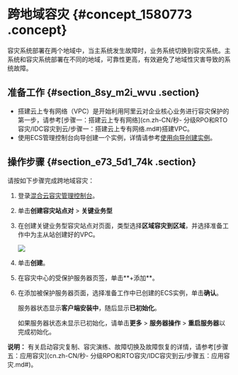 # 跨地域容灾 {#concept_1580773 .concept}

容灾系统部署在两个地域中，当主系统发生故障时，业务系统切换到容灾系统。主系统和容灾系统部署在不同的地域，可靠性更高，有效避免了地域性灾害导致的系统故障。

## 准备工作 {#section_8sy_m2i_wvu .section}

-   搭建云上专有网络（VPC）是开始利用阿里云对企业核心业务进行容灾保护的第一步，请参考[步骤一：搭建云上专有网络](cn.zh-CN/秒- 分级RPO和RTO容灾/IDC容灾到云/步骤一：搭建云上专有网络.md#)搭建VPC。
-   使用ECS管理控制台向导创建一个实例，详情请参考[使用向导创建实例](../../../../cn.zh-CN/实例/创建实例/使用向导创建实例.md#)。

## 操作步骤 {#section_e73_5d1_74k .section}

请按如下步骤完成跨地域容灾：

1.  登录[混合云容灾管理控制台](https://hdr.console.aliyun.com)。
2.  单击**创建容灾站点对** \> **关键业务型**
3.  在创建关键业务型容灾站点对页面，类型选择**区域容灾到区域**，并选择准备工作中为主从站创建好的VPC。

    ![](http://static-aliyun-doc.oss-cn-hangzhou.aliyuncs.com/assets/img/1254195/156593851954672_zh-CN.jpg)

4.  单击**创建**。
5.  在容灾中心的受保护服务器页签，单击**+添加**。
6.  在添加被保护服务器页面，选择准备工作中已创建的ECS实例，单击**确认**。

    服务器状态显示**客户端安装中**，随后显示**已初始化**。

    如果服务器状态未显示已初始化，请单击**更多** \> **服务器操作** \> **重启服务器**以完成初始化。


**说明：** 有关启动容灾复制、容灾演练、故障切换及故障恢复的详情，请参考[步骤五：应用容灾](cn.zh-CN/秒- 分级RPO和RTO容灾/IDC容灾到云/步骤五：应用容灾.md#)。

